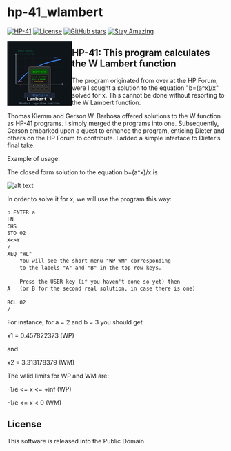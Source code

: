# hp-41_wlambert

[![HP-41](https://img.shields.io/badge/HP--41-Calculator-orange)](https://en.wikipedia.org/wiki/HP-41C)
[![License](https://img.shields.io/badge/License-Public%20Domain-brightgreen.svg)](https://unlicense.org/)
[![GitHub stars](https://img.shields.io/github/stars/isene/hp-41_wlambert.svg)](https://github.com/isene/hp-41_wlambert/stargazers)
[![Stay Amazing](https://img.shields.io/badge/Stay-Amazing-blue.svg)](https://isene.org)

<img src="img/wlambert_logo.svg" align="left" width="150" height="150" alt="Lambert W Logo">

## HP-41: This program calculates the W Lambert function

The program originated from over at the HP Forum, were I sought a solution to the equation "b=(a^x)/x" solved for x. This cannot be done without resorting to the W Lambert function.

Thomas Klemm and Gerson W. Barbosa offered solutions to the W function as HP-41 programs. I simply merged the programs into one. Subsequently, Gerson embarked upon a quest to enhance the program, enticing Dieter and others on the HP Forum to contribute. I added a simple interface to Dieter’s final take.

Example of usage:

The closed form solution to the equation b=(a^x)/x is

![alt text](http://dl.dropbox.com/u/73825672/HP/wl.png "Calculating weighted averages")

In order to solve it for x, we will use the program this way:

```
b ENTER a
LN
CHS
STO 02
X<>Y
/
XEQ "WL"
    You will see the short menu "WP WM" corresponding
    to the labels "A" and "B" in the top row keys.

    Press the USER key (if you haven't done so yet) then
A   (or B for the second real solution, in case there is one)

RCL 02
/
```

For instance, for a = 2 and b = 3 you should get

x1 = 0.457822373 (WP)

and

x2 = 3.313178379 (WM)

The valid limits for WP and WM are:

-1/e <= x <= +inf   (WP)

-1/e <= x < 0   (WM)

## License
This software is released into the Public Domain.
